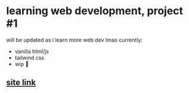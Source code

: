﻿# learning web development, project #1
will be updated as i learn more web dev lmao
currently:
- vanilla html/js
- tailwind css
- wip :clown_face:


## [site link](https://annieyl.github.io/bread.io/)
